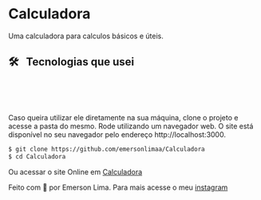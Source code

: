 # Calculadora

<p> 
    Uma calculadora para calculos básicos e úteis. 
</p>

## 🛠️ &nbsp; Tecnologias que usei
<div style:"display: inline-block">
  <img alt=""
  src="https://img.shields.io/badge/javascript-%23323330.svg?style=for-the-badge&logo=javascript&logoColor=%23F7DF1E"/>
  <img alt="" 
  src="https://img.shields.io/badge/css3-%231572B6.svg?style=for-the-badge&logo=css3&logoColor=white"/>
  <img alt="" 
  src="https://img.shields.io/badge/html5-%23E34F26.svg?style=for-the-badge&logo=html5&logoColor=white"/>
  </div>
  <br><br>

Caso queira utilizar ele diretamente na sua máquina, clone o projeto e acesse a pasta do mesmo. Rode utilizando um navegador web. O site está disponível no seu navegador pelo endereço http://localhost:3000.

```bash
$ git clone https://github.com/emersonlimaa/Calculadora
$ cd Calculadora
```

Ou acessar o site Online em [ Calculadora ](https://emersonlimaa.github.io/Calculadora)




Feito com 💜 por Emerson Lima. Para mais acesse o meu [instagram](https://instagram.com/merscodes)

